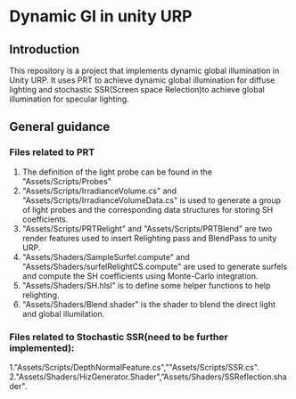 # **Dynamic GI in unity URP**



## Introduction

This repository is a project that implements dynamic global illumination in Unity URP. It uses PRT to achieve dynamic global illumination for diffuse lighting and stochastic SSR(Screen space Relection)to achieve global illumination for specular lighting.

## General guidance 

### Files related to PRT

1. The definition of the light probe can be found in the "Assets/Scripts/Probes"
2. "Assets/Scripts/IrradianceVolume.cs" and "Assets/Scripts/IrradianceVolumeData.cs" is used to generate a group of light probes and the corresponding data structures for storing SH coefficients.
3. "Assets/Scripts/PRTRelight" and "Assets/Scripts/PRTBlend" are two render features used to insert Relighting pass and BlendPass to unity URP.
4. "Assets/Shaders/SampleSurfel.compute" and "Assets/Shaders/surfelRelightCS.compute" are used to generate surfels and compute the SH coefficients using Monte-Carlo integration.
5. "Assets/Shaders/SH.hlsl" is to define some helper functions to help relighting.
6. "Assets/Shaders/Blend.shader" is the shader to blend the direct light and global illumilation.

### Files related to Stochastic SSR(need to be further implemented):
1."Assets/Scripts/DepthNormalFeature.cs",""Assets/Scripts/SSR.cs".
2."Assets/Shaders/HizGenerator.Shader",”Assets/Shaders/SSReflection.shader".



